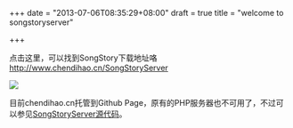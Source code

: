 +++
date = "2013-07-06T08:35:29+08:00"
draft = true
title = "welcome to songstoryserver"

+++



点击这里，可以找到SongStory下载地址咯<http://www.chendihao.cn/SongStoryServer>

![](/images/SongStoryServer.png)

目前chendihao.cn托管到Github Page，原有的PHP服务器也不可用了，不过可以参见[SongStoryServer源代码](https://github.com/tobegit3hub/SongStory/tree/master/SongStoryServer)。